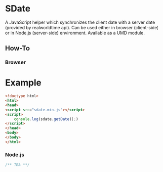 # SDate
A JavaScript helper which synchronizes the client date with a server date (provided by realworldtime api). Can be used either in browser (client-side) or in Node.js (server-side) environment. Available as a UMD module.
## How-To
### Browser
# Example
```html
<!doctype html>
<html>
<head>
<script src="sdate.min.js"></script>
<script>
    console.log(sdate.getDate();)
</script>
</head>
<body>
</body>
</html>
```
### Node.js
```javascript
/** TBA **/
```
